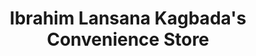 ---
title: "Ibrahim Lansana Kagbada's Convenience Store"
url: /kailahun/ibrahim-lansana-kagbadas-convenience-store/
shop: Lebensmittel
---
